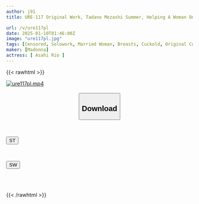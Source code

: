 ```yaml
---
author: j91
title: URE-117 Original Work, Tadano Mezashi Summer, Helping A Woman On Her Way Back From The Countryside The Lewd Behavior Of A Married Woman Who Is Soaked And Sweaty And Drowning In Creampies!! The Sequel, "Autumn, Helping A Woman On Her Way Back From The Countryside," Is Also A Special Live-action Adaptation!! Rio Asahi

url: /v/ure117pl
date: 2025-01-10T01:46:00Z
image: "ure117pl.jpg"
tags: [Censored, Solowork, Married Woman, Breasts, Cuckold, Original Collaboration, Sweat	]
maker: [Madonna]
actress: [ Asahi Rio ]
---
```



{{< rawhtml >}}

<div class="video" data-videoid="rBvXev7r1aubraZ">
    <a href="javascript:;">
        <img src="/v/ure117pl/ure117pl.jpg" width="WIDTH" height="HEIGHT" alt="ure117pl.mp4" loading="lazy">
    </a>
</div>

<script type="text/javascript" src="https://j91.asia/asset/on-demand-st.js"></script>

<br>
  <link rel="stylesheet" href="https://j91.asia/asset/bs5.css">
  
  <center>
  <button class="btn btn-primary" type="button" data-bs-toggle="collapse" data-bs-target=".multi-collapse" aria-expanded="false" aria-controls="multiCollapseExample1 multiCollapseExample2"><h2>Download</h2></button></center>
</p>
<div class="row">
  <div class="col">
    <div class="collapse multi-collapse" id="multiCollapseExample1">
      <div class="card card-body">
	      	      <br>
<div class="buttons">  
<p><a href="/v/ure117pl/st.html" target="_blank"><button class="btn-hover color-3"><i class="fa fa-download"></i> ST</button></a></p></div>
    </div>
  </div>
</div>
  <div class="col">
    <div class="collapse multi-collapse" id="multiCollapseExample2">
      <div class="card card-body">
	      <br>
<div class="buttons">
<p><a href="/v/ure117pl/sw.html" target="_blank"><button class="btn-hover color-2"><i class="fa fa-download"></i> SW</button></a></p></div>
<br><br>
      </div>
    </div>
  </div>
</div>

{{< /rawhtml >}}